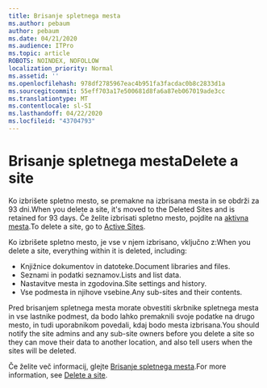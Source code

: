 ```yaml
---
title: Brisanje spletnega mesta
ms.author: pebaum
author: pebaum
ms.date: 04/21/2020
ms.audience: ITPro
ms.topic: article
ROBOTS: NOINDEX, NOFOLLOW
localization_priority: Normal
ms.assetid: ''
ms.openlocfilehash: 978df2785967eac4b951fa3facdac0b8c2833d1a
ms.sourcegitcommit: 55eff703a17e500681d8fa6a87eb067019ade3cc
ms.translationtype: MT
ms.contentlocale: sl-SI
ms.lasthandoff: 04/22/2020
ms.locfileid: "43704793"
---
```

# <a name="delete-a-site"></a><span data-ttu-id="11521-102">Brisanje spletnega mesta</span><span class="sxs-lookup"><span data-stu-id="11521-102">Delete a site</span></span>

<span data-ttu-id="11521-103">Ko izbrišete spletno mesto, se premakne na izbrisana mesta in se obdrži za 93 dni.</span><span class="sxs-lookup"><span data-stu-id="11521-103">When you delete a site, it's moved to the Deleted Sites and is retained for 93 days.</span></span> <span data-ttu-id="11521-104">Če želite izbrisati spletno mesto, pojdite na [aktivna mesta](https://admin.microsoft.com/sharepoint?page=sitemanagement&modern=true).</span><span class="sxs-lookup"><span data-stu-id="11521-104">To delete a site, go to [Active Sites](https://admin.microsoft.com/sharepoint?page=sitemanagement&modern=true).</span></span> 

<span data-ttu-id="11521-105">Ko izbrišete spletno mesto, je vse v njem izbrisano, vključno z:</span><span class="sxs-lookup"><span data-stu-id="11521-105">When you delete a site, everything within it is deleted, including:</span></span>

- <span data-ttu-id="11521-106">Knjižnice dokumentov in datoteke.</span><span class="sxs-lookup"><span data-stu-id="11521-106">Document libraries and files.</span></span>
- <span data-ttu-id="11521-107">Seznami in podatki seznamov.</span><span class="sxs-lookup"><span data-stu-id="11521-107">Lists and list data.</span></span>
- <span data-ttu-id="11521-108">Nastavitve mesta in zgodovina.</span><span class="sxs-lookup"><span data-stu-id="11521-108">Site settings and history.</span></span>
- <span data-ttu-id="11521-109">Vse podmesta in njihove vsebine.</span><span class="sxs-lookup"><span data-stu-id="11521-109">Any sub-sites and their contents.</span></span>

<span data-ttu-id="11521-110">Pred brisanjem spletnega mesta morate obvestiti skrbnike spletnega mesta in vse lastnike podmest, da bodo lahko premaknili svoje podatke na drugo mesto, in tudi uporabnikom povedali, kdaj bodo mesta izbrisana.</span><span class="sxs-lookup"><span data-stu-id="11521-110">You should notify the site admins and any sub-site owners before you delete a site so they can move their data to another location, and also tell users when the sites will be deleted.</span></span>

<span data-ttu-id="11521-111">Če želite več informacij, glejte [Brisanje spletnega mesta](https://docs.microsoft.com/sharepoint/delete-site-collection).</span><span class="sxs-lookup"><span data-stu-id="11521-111">For more information, see [Delete a site](https://docs.microsoft.com/sharepoint/delete-site-collection).</span></span>
